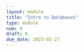 ```yaml
---
layout: module
title: "Intro to Databases"
type: module
num: 9
draft: 0
due_date: 2023-03-27
---
```

